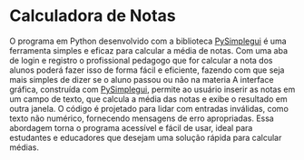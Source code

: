# Calculadora de Notas
 O programa em Python desenvolvido com a biblioteca <a href="https://www.pysimplegui.com/">PySimplegui</a> é uma ferramenta simples e eficaz para calcular a média de notas. 
Com uma aba de login e registro o profissional pedagogo que for calcular a nota dos alunos poderá fazer isso de forma fácil e eficiente, fazendo com que seja mais simples de dizer se o aluno passou ou não na materia
A interface gráfica, construída com <a href="https://www.pysimplegui.com/">PySimplegui</a>, permite ao usuário inserir as notas em um campo de texto, que calcula a média das notas e exibe o resultado em outra janela. O código é projetado para lidar com entradas inválidas, como texto não numérico, fornecendo mensagens de erro apropriadas. Essa abordagem torna o programa acessível e fácil de usar, ideal para estudantes e educadores que desejam uma solução rápida para calcular médias.

